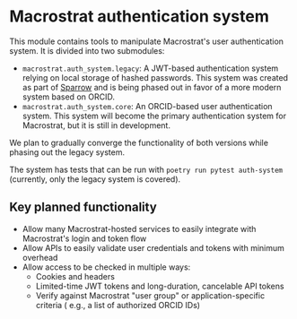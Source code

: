 # Macrostrat authentication system

This module contains tools to manipulate Macrostrat's user authentication
system. It is divided into two submodules:

- `macrostrat.auth_system.legacy`: A JWT-based authentication system relying on
  local storage of hashed passwords. This system was created as part
  of [Sparrow](https://sparrow-data.org) and is being phased out in favor of a
  more modern system based on ORCID.
- `macrostrat.auth_system.core`: An ORCID-based user
  authentication system. This system will become the primary authentication
  system for Macrostrat, but it is still in development.

We plan to gradually converge the functionality of both versions while phasing
out the legacy system.

The system has tests that can be run with `poetry run pytest auth-system`
(currently, only the legacy system is covered).

## Key planned functionality

- Allow many Macrostrat-hosted services to easily integrate with Macrostrat's
  login and token flow
- Allow APIs to easily validate user credentials and tokens with minimum
  overhead
- Allow access to be checked in multiple ways:
  - Cookies and headers
  - Limited-time JWT tokens and long-duration, cancelable API tokens
  - Verify against Macrostrat "user group" or application-specific criteria (
    e.g., a list of authorized ORCID IDs)

